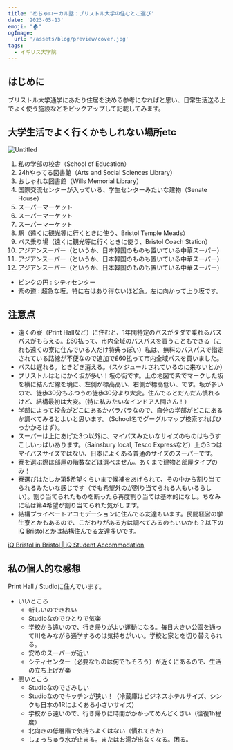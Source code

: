```yaml
---
title: 'めちゃローカル話：ブリストル大学の住むとこ選び'
date: '2023-05-13'
emoji: "🏠"
ogImage:
  url: '/assets/blog/preview/cover.jpg'
tags:
  - イギリス大学院
---
```

## はじめに
ブリストル大学通学にあたり住居を決める参考になればと思い、日常生活送る上でよく使う施設などをピックアップして記載してみます。

## 大学生活でよく行くかもしれない場所etc

![Untitled](/assets/blog/posts/ukgrad_10/Untitled.png)

1. 私の学部の校舎（School of Education）
2. 24hやってる図書館（Arts and Social Sciences Library）
3. おしゃれな図書館（Wills Memorial Library）
4. 国際交流センターが入っている、学生センターみたいな建物（Senate House）
5. スーパーマーケット
6. スーパーマーケット
7. スーパーマーケット
8. 駅（遠くに観光等に行くときに使う、Bristol Temple Meads）
9. バス乗り場（遠くに観光等に行くときに使う、Bristol Coach Station）
10. アジアンスーパー（というか、日本韓国のものも置いている中華スーパー）
11. アジアンスーパー（というか、日本韓国のものも置いている中華スーパー）
12. アジアンスーパー（というか、日本韓国のものも置いている中華スーパー）
- ピンクの円 : シティセンター
- 紫の道 : 超急な坂。特に右はあり得ないほど急。左に向かって上り坂です。

## 注意点

- 遠くの寮（Print Hallなど）に住むと、1年間特定のバスがタダで乗れるバスパスがもらえる。£60払って、市内全域のバスパスを買うこともできる（これも遠くの寮に住んでいる人だけ特典っぽい）私は、無料のバスパスで指定されている路線が不便なので追加で£60払って市内全域パスを買いました。
- バスは遅れる。ときどき消える。（スケジュールされているのに来ないとか）
- ブリストルはとにかく坂が多い！坂の街です。上の地図で紫でマークした坂を横に結んだ線を境に、左側が標高高い、右側が標高低い、です。坂が多いので、徒歩30分もふつうの徒歩30分より大変。住んでるとだんだん慣れるけど、結構最初は大変。（特に私みたいなインドア人間さん！）
- 学部によって校舎がどこにあるかバラバラなので、自分の学部がどこにあるか調べてみるとよいと思います。（School名でグーグルマップ検索すればひっかかるはず）。
- スーパーは上にあげた3つ以外に、マイバスみたいなサイズのものはもうすこしいっぱいあります。（Sainsbury local, Tesco Expressなど）上の3つはマイバスサイズではない、日本によくある普通のサイズのスーパーです。
- 寮を選ぶ際は部屋の階数などは選べません。あくまで建物と部屋タイプのみ！
- 寮選びはたしか第5希望くらいまで候補をあげられて、その中から割り当てられるみたいな感じです（でも希望外のが割り当てられる人もいるらしい）。割り当てられたものを断ったら再度割り当ては基本的になし。ちなみに私は第4希望が割り当てられた気がします。
- 結構プライベートアコモデーションに住んでる友達もいます。民間経営の学生寮とかもあるので、こだわりがある方は調べてみるのもいいかも？以下のIQ Bristolとかは結構住んでる友達多いです。

[iQ Bristol in Bristol | iQ Student Accommodation](https://www.iqstudentaccommodation.com/bristol/iq-bristol?year=2023-24&sorting=availability)

## 私の個人的な感想

Print Hall / Studioに住んでいます。

- いいところ
    - 新しいのできれい
    - Studioなのでひとりで気楽
    - 学校から遠いので、行き帰りがよい運動になる。毎日大きい公園を通って川をみながら通学するのは気持ちがいい。学校と家とを切り替えられる。
    - 安めのスーパーが近い
    - シティセンター（必要なものは何でもそろう）が近くにあるので、生活の立ち上げが楽
- 悪いところ
    - Studioなのでさみしい
    - Studioなのでキッチンが狭い！（冷蔵庫はビジネスホテルサイズ、シンクも日本の1Rによくある小さいサイズ）
    - 学校から遠いので、行き帰りに時間がかかってめんどくさい（往復1h程度）
    - 北向きの低層階で気持ちよくはない（慣れてきた）
    - しょっちゅう水が止まる。またはお湯が出なくなる。困る。